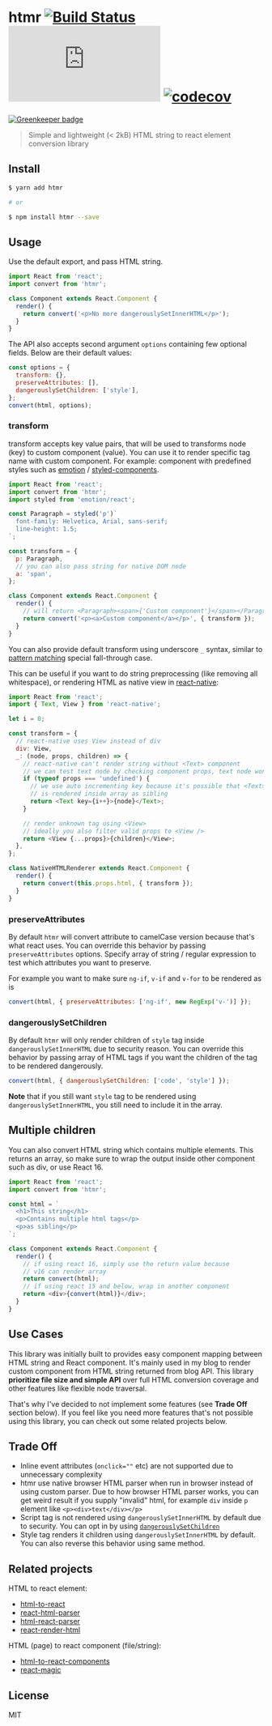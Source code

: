 # htmr [![Build Status](https://travis-ci.org/pveyes/htmr.svg?branch=master)](https://travis-ci.org/pveyes/htmr) [![bundle size](http://img.badgesize.io/https://unpkg.com/htmr/lib/htmr.min.js?compression=gzip)](https://unpkg.com/htmr/lib/htmr.min.js) [![codecov](https://codecov.io/gh/pveyes/htmr/branch/master/graph/badge.svg)](https://codecov.io/gh/pveyes/htmr)

[![Greenkeeper badge](https://badges.greenkeeper.io/pveyes/htmr.svg)](https://greenkeeper.io/)

> Simple and lightweight (< 2kB) HTML string to react element conversion library

## Install

```sh
$ yarn add htmr

# or

$ npm install htmr --save
```

## Usage

Use the default export, and pass HTML string.

```js
import React from 'react';
import convert from 'htmr';

class Component extends React.Component {
  render() {
    return convert('<p>No more dangerouslySetInnerHTML</p>');
  }
}
```

The API also accepts second argument `options` containing few optional fields. Below are their default values:

```js
const options = {
  transform: {},
  preserveAttributes: [],
  dangerouslySetChildren: ['style'],
};
convert(html, options);
```

### transform

transform accepts key value pairs, that will be used to transforms node (key) to custom component (value). You can use it to render specific tag name with custom component. For example: component with
predefined styles such as [emotion](https://github.com/tkh44/emotion) /
[styled-components](https://github.com/styled-components/styled-components).

```js
import React from 'react';
import convert from 'htmr';
import styled from 'emotion/react';

const Paragraph = styled('p')`
  font-family: Helvetica, Arial, sans-serif;
  line-height: 1.5;
`;

const transform = {
  p: Paragraph,
  // you can also pass string for native DOM node
  a: 'span',
};

class Component extends React.Component {
  render() {
    // will return <Paragraph><span>{'Custom component'}</span></Paragraph>
    return convert('<p><a>Custom component</a></p>', { transform });
  }
}
```

You can also provide default transform using underscore `_` syntax, similar to [pattern matching](https://reasonml.github.io/docs/en/pattern-matching.html) special fall-through case.

This can be useful if you want to do string preprocessing (like removing all whitespace), or rendering HTML as native view in [react-native](https://github.com/facebook/react-native):

```js
import React from 'react';
import { Text, View } from 'react-native';

let i = 0;

const transform = {
  // react-native uses View instead of div
  div: View,
  _: (node, props, children) => {
    // react-native can't render string without <Text> component
    // we can test text node by checking component props, text node won't have them
    if (typeof props === 'undefined') {
      // we use auto incrementing key because it's possible that <Text>
      // is rendered inside array as sibling
      return <Text key={i++}>{node}</Text>;
    }

    // render unknown tag using <View>
    // ideally you also filter valid props to <View />
    return <View {...props}>{children}</View>;
  },
};

class NativeHTMLRenderer extends React.Component {
  render() {
    return convert(this.props.html, { transform });
  }
}
```

### preserveAttributes

By default `htmr` will convert attribute to camelCase version because that's what react uses. You can override this behavior by passing `preserveAttributes` options. Specify array of string / regular expression to test which attributes you want to preserve.

For example you want to make sure `ng-if`, `v-if` and `v-for` to be rendered as is

```js
convert(html, { preserveAttributes: ['ng-if', new RegExp('v-')] });
```

### dangerouslySetChildren

By default `htmr` will only render children of `style` tag inside `dangerouslySetInnerHTML` due to security reason. You can override this behavior by passing array of HTML tags if you want the children of the tag to be rendered dangerously.

```js
convert(html, { dangerouslySetChildren: ['code', 'style'] });
```

**Note** that if you still want `style` tag to be rendered using `dangerouslySetInnerHTML`, you still need to include it in the array.

## Multiple children

You can also convert HTML string which contains multiple elements. This returns
an array, so make sure to wrap the output inside other component such as div, or
use React 16.

```js
import React from 'react';
import convert from 'htmr';

const html = `
  <h1>This string</h1>
  <p>Contains multiple html tags</p>
  <p>as sibling</p>
`;

class Component extends React.Component {
  render() {
    // if using react 16, simply use the return value because
    // v16 can render array
    return convert(html);
    // if using react 15 and below, wrap in another component
    return <div>{convert(html)}</div>;
  }
}
```

## Use Cases

This library was initially built to provides easy component mapping between HTML
string and React component. It's mainly used in my blog to render custom
component from HTML string returned from blog API. This library **prioritize
file size and simple API** over full HTML conversion coverage and other features
like flexible node traversal.

That's why I've decided to not implement some features (see **Trade Off**
section below). If you feel like you need more features that's not possible
using this library, you can check out some related projects below.

## Trade Off

* Inline event attributes (`onclick=""` etc) are not supported due to unnecessary complexity
* htmr use native browser HTML parser when run in browser instead of using custom parser. Due to how browser HTML parser works, you can get weird result if you supply "invalid" html, for example `div` inside `p` element like `<p><div>text</div></p>`
* Script tag is not rendered using `dangerouslySetInnerHTML` by default due to security. You can opt in by using [`dangerouslySetChildren`](#dangerouslysetchildren)
* Style tag renders it children using `dangerouslySetInnerHTML` by default. You can also reverse this behavior using same method.

## Related projects

HTML to react element:

* [html-to-react](https://github.com/aknuds1/html-to-react)
* [react-html-parser](https://github.com/wrakky/react-html-parser)
* [html-react-parser](https://github.com/remarkablemark/html-react-parser)
* [react-render-html](https://github.com/noraesae/react-render-html)

HTML (page) to react component (file/string):

* [html-to-react-components](https://github.com/roman01la/html-to-react-components)
* [react-magic](https://github.com/reactjs/react-magic)

## License

MIT
